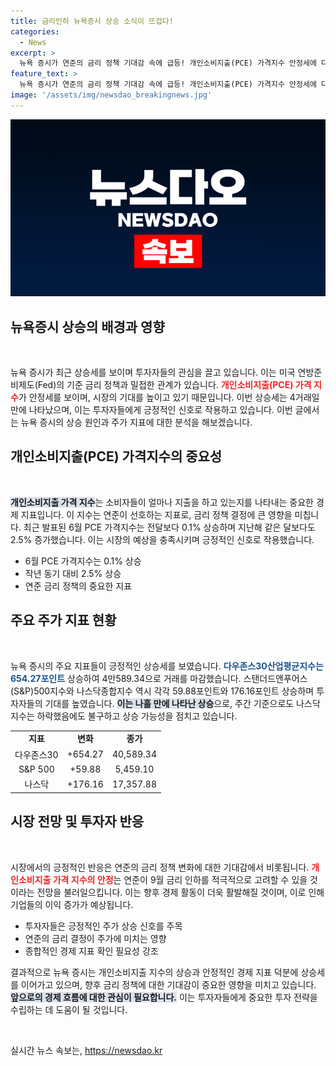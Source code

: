 ```yaml
---
title: 금리인하 뉴욕증시 상승 소식이 뜨겁다!
categories:
  - News
excerpt: >
  뉴욕 증시가 연준의 금리 정책 기대감 속에 급등! 개인소비지출(PCE) 가격지수 안정세에 다우, S&P500, 나스닥 지수 모두 상승. 투자자들의 관심이 집중되는 이 시점, 앞으로의 시장 흐름은?
feature_text: >
  뉴욕 증시가 연준의 금리 정책 기대감 속에 급등! 개인소비지출(PCE) 가격지수 안정세에 다우, S&P500, 나스닥 지수 모두 상승. 투자자들의 관심이 집중되는 이 시점, 앞으로의 시장 흐름은?
image: '/assets/img/newsdao_breakingnews.jpg'
---
```


<p><img src="/assets/img/newsdao_breakingnews.jpg" alt="ranknews 속보" /></p>

<h2 data-ke-size="size26">뉴욕증시 상승의 배경과 영향</h2>

<p data-ke-size="size16">&nbsp;</p>

<p>뉴욕 증시가 최근 상승세를 보이며 투자자들의 관심을 끌고 있습니다. 이는 미국 연방준비제도(Fed)의 기준 금리 정책과 밀접한 관계가 있습니다. <b><span style="color: #ee2323;">개인소비지출(PCE) 가격 지수</span></b>가 안정세를 보이며, 시장의 기대를 높이고 있기 때문입니다. 이번 상승세는 4거래일만에 나타났으며, 이는 투자자들에게 긍정적인 신호로 작용하고 있습니다. 이번 글에서는 뉴욕 증시의 상승 원인과 주가 지표에 대한 분석을 해보겠습니다.</p>

<h2 data-ke-size="size26">개인소비지출(PCE) 가격지수의 중요성</h2>

<p data-ke-size="size16">&nbsp;</p>

<p><b><span style="background-color: #21538527;">개인소비지출 가격 지수</span></b>는 소비자들이 얼마나 지출을 하고 있는지를 나타내는 중요한 경제 지표입니다. 이 지수는 연준이 선호하는 지표로, 금리 정책 결정에 큰 영향을 미칩니다. 최근 발표된 6월 PCE 가격지수는 전달보다 0.1% 상승하며 지난해 같은 달보다도 2.5% 증가했습니다. 이는 시장의 예상을 충족시키며 긍정적인 신호로 작용했습니다.</p>

<ul>
  <li>6월 PCE 가격지수는 0.1% 상승</li>
  <li>작년 동기 대비 2.5% 상승</li>
  <li>연준 금리 정책의 중요한 지표</li>
</ul>

<h2 data-ke-size="size26">주요 주가 지표 현황</h2>

<p data-ke-size="size16">&nbsp;</p>

<p>뉴욕 증시의 주요 지표들이 긍정적인 상승세를 보였습니다. <b><span style="color: #1a5490;">다우존스30산업평균지수는 654.27포인트</span></b> 상승하여 4만589.34으로 거래를 마감했습니다. 스탠더드앤푸어스(S&P)500지수와 나스닥종합지수 역시 각각 59.88포인트와 176.16포인트 상승하며 투자자들의 기대를 높였습니다. <b><span style="background-color: #21538527;">이는 나흘 만에 나타난 상승</span></b>으로, 주간 기준으로도 나스닥지수는 하락했음에도 불구하고 상승 가능성을 점치고 있습니다.</p>

<table>
<tr>
<td style="text-align: center; height: 17px;"><b>지표</b></td>
<td style="text-align: center; height: 17px;"><b>변화</b></td>
<td style="text-align: center; height: 17px;"><b>종가</b></td>
</tr>
<tr>
<td style="text-align: center; height: 17px;">다우존스30</td>
<td style="text-align: center; height: 17px;">+654.27</td>
<td style="text-align: center; height: 17px;">40,589.34</td>
</tr>
<tr>
<td style="text-align: center; height: 17px;">S&P 500</td>
<td style="text-align: center; height: 17px;">+59.88</td>
<td style="text-align: center; height: 17px;">5,459.10</td>
</tr>
<tr>
<td style="text-align: center; height: 17px;">나스닥</td>
<td style="text-align: center; height: 17px;">+176.16</td>
<td style="text-align: center; height: 17px;">17,357.88</td>
</tr>
</table>

<h2 data-ke-size="size26">시장 전망 및 투자자 반응</h2>

<p data-ke-size="size16">&nbsp;</p>

<p>시장에서의 긍정적인 반응은 연준의 금리 정책 변화에 대한 기대감에서 비롯됩니다. <b><span style="color: #ee2323;">개인소비지출 가격 지수의 안정</span></b>는 연준이 9월 금리 인하를 적극적으로 고려할 수 있을 것이라는 전망을 불러일으킵니다. 이는 향후 경제 활동이 더욱 활발해질 것이며, 이로 인해 기업들의 이익 증가가 예상됩니다.</p>

<ul>
  <li>투자자들은 긍정적인 주가 상승 신호를 주목</li>
  <li>연준의 금리 결정이 주가에 미치는 영향</li>
  <li>종합적인 경제 지표 확인 필요성 강조</li>
</ul>

<p>결과적으로 뉴욕 증시는 개인소비지출 지수의 상승과 안정적인 경제 지표 덕분에 상승세를 이어가고 있으며, 향후 금리 정책에 대한 기대감이 중요한 영향을 미치고 있습니다. <b><span style="background-color: #21538527;">앞으로의 경제 흐름에 대한 관심이 필요합니다.</span></b> 이는 투자자들에게 중요한 투자 전략을 수립하는 데 도움이 될 것입니다.</p>

<p data-ke-size="size16">&nbsp;</p>
실시간 뉴스 속보는, <a href="https://newsdao.kr" rel="dofollow">https://newsdao.kr</a>


